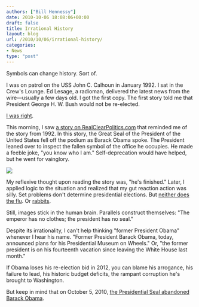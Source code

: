 ```yaml
---
authors: ["Bill Hennessy"]
date: 2010-10-06 18:08:06+00:00
draft: false
title: Irrational History
layout: blog
url: /2010/10/06/irrational-history/
categories:
- News
type: "post"
---
```


Symbols can change history. Sort of.


I was on patrol on the USS John C. Calhoun in January 1992. I sat in the Crew's Lounge. Ed Lesage, a radioman, delivered the latest news from the wire—usually a few days old.  I got the first copy. The first story told me that President George H. W. Bush would not be re-elected.


[I was right](https://uselectionatlas.org/RESULTS/national.php?year=1992).


This morning, I saw [a story on RealClearPolitics.com](https://www.realclearpolitics.com/video/2010/10/05/obama_loses_presidential_seal_all_of_you_know_who_i_am.html) that reminded me of the story from 1992. In this story, the Great Seal of the President of the United States fell off the podium as Barack Obama spoke. The President leaned over to inspect the fallen symbol of the office he occupies. He made a feeble joke, "you know who I am."  Self-deprecation would have helped, but he went for vainglory.


![](https://hennessysview.com/wp-content/uploads/2010/10/100610_1808_IrrationalH1.jpg)

	

My reflexive thought upon reading the story was, "he's finished."  Later, I applied logic to the situation and realized that my gut reaction action was silly. Set problems don't determine presidential elections. But [neither does the flu](https://en.wikipedia.org/wiki/George_H._W._Bush_vomiting_incident). Or [rabbits](https://en.wikipedia.org/wiki/Jimmy_Carter_rabbit_incident).


Still, images stick in the human brain. Parallels construct themselves:  "The emperor has no clothes; the president has no seal."


Despite its irrationality, I can't help thinking "former President Obama" whenever I hear his name.  "Former President Barack Obama, today, announced plans for his Presidential Museum on Wheels."  Or, "the former president is on his fourteenth vacation since leaving the White House last month."


If Obama loses his re-election bid in 2012, you can blame his arrogance, his failure to lead, his historic budget deficits, the rampant corruption he's brought to Washington.


But keep in mind that on October 5, 2010, [the Presidential Seal abandoned Barack Obama](https://apnews.myway.com/article/20101006/D9ILSJE80.html).  
